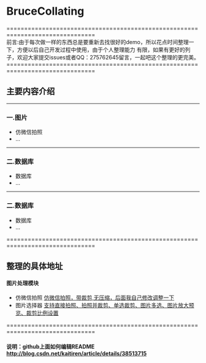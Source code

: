 # BruceCollating
===============================================================================<br>
前言:由于每次做一样的东西总是要重新去找很好的demo，所以花点时间整理一下，方便以后自己开发过程中使用，由于个人整理能力
有限，如果有更好的列子，欢迎大家提交issues或者QQ：275762645留言，一起吧这个整理的更完美。
===============================================================================<br>

## 主要内容介绍
----------------------------------------------------------------------------------------------------
###  一.图片
* 仿微信拍照
* ...<br>
----------------------------------------------------------------------------------------------------
###  二.数据库
* 数据库
* ...<br>
----------------------------------------------------------------------------------------------------
###  二.数据库
* 数据库
* ...

===============================================================================<br>
## 整理的具体地址
#### 图片处理模块
* 仿微信拍照   [仿微信拍照，带裁剪,无压缩，后面我自己修改调整一下](https://github.com/jeasonlzy/ImagePicker)
* 图片选择器   [支持直接拍照、拍照并裁剪、单选裁剪、图片多选、图片放大预览、裁剪比例设置](https://github.com/weileng11/PhotoPicker-master)


===============================================================================<br>
#### 说明：github上面如何编辑README http://blog.csdn.net/kaitiren/article/details/38513715


